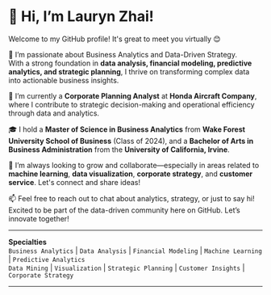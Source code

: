# 👋 Hi, I’m Lauryn Zhai! 

Welcome to my GitHub profile! It's great to meet you virtually 😊

👀 I’m passionate about Business Analytics and Data-Driven Strategy.  
With a strong foundation in **data analysis, financial modeling, predictive analytics, and strategic planning**, I thrive on transforming complex data into actionable business insights.

💼 I’m currently a **Corporate Planning Analyst** at **Honda Aircraft Company**, where I contribute to strategic decision-making and operational efficiency through data and analytics.

🎓 I hold a **Master of Science in Business Analytics** from **Wake Forest University School of Business** (Class of 2024), and a **Bachelor of Arts in Business Administration** from the **University of California, Irvine**.

🌱 I’m always looking to grow and collaborate—especially in areas related to **machine learning**, **data visualization**, **corporate strategy**, and **customer service**. Let's connect and share ideas!

📫 Feel free to reach out to chat about analytics, strategy, or just to say hi!  
Excited to be part of the data-driven community here on GitHub. Let’s innovate together!

---

**Specialties**  
`Business Analytics` | `Data Analysis` | `Financial Modeling` | `Machine Learning` | `Predictive Analytics`  
`Data Mining` | `Visualization` | `Strategic Planning` | `Customer Insights` | `Corporate Strategy`

---
